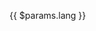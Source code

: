 <script>
import { useLang } from '@/composables/useLang'
// const { t } = await useLang($params.lang, 'components', 'float')
</script>

<!-- {{ t('intro') }} -->

{{ $params.lang }}
